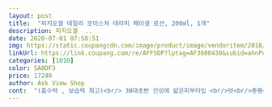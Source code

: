 ```yaml
---
layout: post 
title:  "피지오겔 데일리 모이스쳐 테라피 페이셜 로션, 200ml, 1개" 
description: 피지오겔  ..
date: 2020-07-01 07:58:51 
img: https://static.coupangcdn.com/image/product/image/vendoritem/2018/10/02/3001313444/e487e764-2f11-4be7-8295-e0490f54f2f0.jpg 
linkUrl: https://link.coupang.com/re/AFFSDP?lptag=AF3600438&subid=ahnPublicAsk&pageKey=1174548&itemId=5078427&vendorItemId=3001313444&traceid=V0-113-53a5e3148915f8f1 
categories: [1010] 
color: 5A8DF3 
price: 17240 
author: Ask View Shop 
cont:  "(흡수력 , 보습력 최고)<br/> 30대초반 건성에 얇은피부타입 <br/>덧<br/>총평<br/><br/> -<br/> -<br/><br/> -가격<br/><br/> -구매일<br/><br/> -발림성 묽은편이라 흐르는 제형<br/><br/> -보습효과꽤 오래 지속됨<br/><br/> -색깔흰색<br/><br/> -생산일<br/><br/> -유통기한<br/><br/> -향무향<br/><br/> -흡수적당히 빠름<br/>10년 가까이 항상 써 온 브랜드입니다.<br/><br/>16040원<br/>2019/10/09<br/>2020.<br/>05.<br/>08 몇년째 사용중<br/>2020/4/07<br/>2022/10/01<br/>@ 왠만한 수분크림 다 써봤지만 그 크림들보다 이 로션이 더 보습력이 좋음<br/>@ 크림은 진짜 제대로 흡수시켜 주지않으면 들뜨거나 , 화장할 때 밀릴 수 있는데 이 로션은 그럴 일 없음<br/>@ 피부에 자극없고 사람마다 호불호 갈릴 수 있는 향도 무향이라 문제 될 거 없고 발라도 답답함 없고, 여름 , 겨울 가릴 거 없이 씀<br/>AI리페어 로션도 써보고 레드수딩도 써봤는데 돌아왔습니다.<br/><br/>√ 피부 보호막이라 할 수 있는 지질층과 유사한 성분으로 구성된 피지오겔 보습제는 안으로부터 수분 손실을 막고 밖으로는 피부 자극 요인들을 막아주는 역활을 합니다.<br/><br/>√ 피부와 유사한 성분으로 피부 속 보습을 채워주는 바이오미믹 테크놀로지는 수분을 채워주는 동시에 피부를 보호해주는 피지오겔 독보적인 기술력<br/>√ 피지오겔은 165년 이상의 보습 노하우로 촉촉하고 생기있는<br/>√ 합성유화제, 인공향, 인공방부제, 인공색소 등 피부 자극을 유발할 수 있는 성분을 배제했으며, 논코메도제닉 제품으로 모든 피부에 안심하고 사용할 수 있습니다.<br/><br/>가성비로 승부를 봤습니다!ㅎㅎ<br/>개인적으로 피지오겔라인 너무 좋아하는데, 크림은 별로 선호하지 않습니다 .<br/>.<br/><br/>개인적으론 , 여름엔 로션을 한번 발라주고, 겨울엔 상황에따라서 두번씩 바름<br/>개인차 있겠지만 저는 매우 만족합니다.<br/><br/>건조하신분들은 겨울철 피지오겔 로션만 바르면 건조하고 속당김이 있을 수 있으니,<br/>고가화장품들에 비해 순하고 특히 무향이라<br/>구매에 참고하세요.<br/><br/>그래도 피부가 당긴다 하시는 분들은 평소에 수분섭취 충분히 하시길 권해드리구요 <br/>그래서 레이저도 받고 관리도 받으며, 다양한 피부 상태를 경험했는데요,<br/>그래서 새 것의 느낌이 안 들때가 있다는ㅠㅠ<br/>그리고 앰플이나 에센스 잘 챙겨 바르시길 바래요 !<br/>깜짝 놀라서 , 그 때 이후로 크림은 안 썼구요<br/>남편은 굉장히 예민하고 트러블도 자주나는 홍조가 있는 피부임에도 잘 맞습니다.<br/><br/>너무 꾸덕해서 바르기가 어려워 손발용으로 겨우 썼어요.<br/><br/>다른 제품 같지는 않습니다만 좀 신경써주시면 좋겠네요.<br/><br/>다른거 쓰면 피부가 트러블이 또 올라오는데 이 제품은 꼭 떨어질때되면 본인이 먼저 사달라해요 ㅋㅋ<br/>라인상 특별히 차이가 없는 것 같아서<br/>로션만 쭉 써왔네요 !<br/>리치한 제형을 원하시면 이것 사시면 안됩니다.<br/><br/>바르고 나면 촉촉하고 잘 흡수됩니다.<br/> 겉돌지 않아요.<br/><br/>봉인실도 애매해서 기존에 쓰던<br/>세안 후 얼굴과 목에 팍팍 발라줍니다.<br/><br/>아 그리고 하나 좀 걸리는 건<br/>어떤 피부에든 무난하고 자극없이 바를 수 있는게 바로 피지오겔 로션인 것 같아요.<br/><br/>예전에 이 로션에, 피지오겔 크림까지 발라줬더니 생전 트러블 안올라오는 타입인데 다음 날 바로 울긋불긋 트러블이ㅠㅠㅠㅠ<br/>이 점 말고는 장점 투성이인 로션 ^^<br/>이것만 바르기엔 좀 건조할거에요.<br/><br/>자칫너무 가볍다고 생각하실 수 있을 듯합니다.<br/><br/>저는 데일리모이스처 로션도 써보고<br/>저는 민감성 피부이고 속당김이 심한 편입니다.<br/><br/>참.<br/> 임신중에도 사용했고 아기도 아주 건강히 태어났어요.<br/> 피부도 좋구요.<br/><br/>최근 코스트코에서 2개 29790으로 할인을 했는데 못샀어요.<br/><br/>코스메틱 덕후.<br/>.<br/> 그 중 저는 스킨케어 제품을 좋아합니다.<br/><br/>코스트코 가시는 분들은 참고하세요!거기가 최저갑니다!!<br/>코스트코 제품과 비교해 봤습니다.<br/><br/>코턱 아시나요?<br/>크림타입이나 오일 타입을 덧발라주시면 좋습니다.<br/><br/>특히,자기 전에 바르면 다음날 아침에도 촉촉합니다.<br/><br/>포장박스가 아니라 케이스가 다 구겨져 왔습니다.<br/><br/>프락셀처럼 피부에 자극적이고, 상처를 인위적으로 낸 레이저 시술에도 민감한 반응이 없어요.<br/><br/>피부관리에관심이 많고 피부과가 활성화되지 않은 10년전부터 관리받으러 다닙니다.<br/><br/>피부를 유지시켜주는 가벼운 텍스처의 보습 로션입니다.<br/><br/>피지오겔 로션은 보습력과 흡수력이 좋습니다.<br/><br/>피지오겔 제품은 뚜껑에 씰이 따로 없는 것 같더라구요 ;<br/>하지만 겨울에는 지성 피부가 아닌이상 크림을 덧발라야 건조하지 않아요.<br/><br/>" 
---
```

